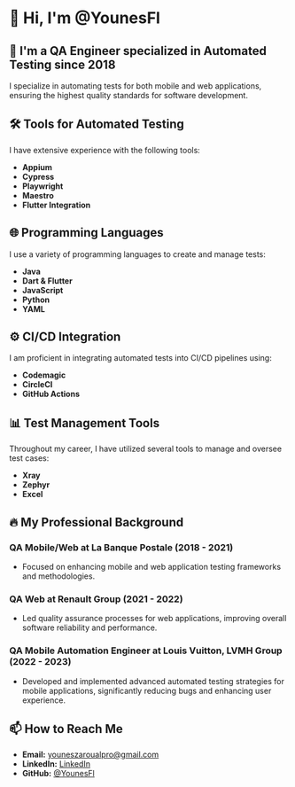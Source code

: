 # 👋 Hi, I'm @YounesFl

## 🚀 I'm a QA Engineer specialized in Automated Testing since 2018

I specialize in automating tests for both mobile and web applications, ensuring the highest quality standards for software development.

## 🛠️ Tools for Automated Testing

I have extensive experience with the following tools:
- **Appium**
- **Cypress**
- **Playwright**
- **Maestro**
- **Flutter Integration**

## 🌐 Programming Languages

I use a variety of programming languages to create and manage tests:
- **Java**
- **Dart & Flutter**
- **JavaScript**
- **Python**
- **YAML**

## ⚙️ CI/CD Integration

I am proficient in integrating automated tests into CI/CD pipelines using:
- **Codemagic**
- **CircleCI**
- **GitHub Actions**

## 📊 Test Management Tools

Throughout my career, I have utilized several tools to manage and oversee test cases:
- **Xray**
- **Zephyr**
- **Excel**

## 🔥 My Professional Background

### QA Mobile/Web at La Banque Postale (2018 - 2021)
- Focused on enhancing mobile and web application testing frameworks and methodologies.

### QA Web at Renault Group (2021 - 2022)
- Led quality assurance processes for web applications, improving overall software reliability and performance.

### QA Mobile Automation Engineer at Louis Vuitton, LVMH Group (2022 - 2023)
- Developed and implemented advanced automated testing strategies for mobile applications, significantly reducing bugs and enhancing user experience.

## 📫 How to Reach Me

- **Email:** [youneszaroualpro@gmail.com](mailto:youneszaroualpro@gmail.com)
- **LinkedIn:** [LinkedIn](https://www.linkedin.com/in/yourprofile)
- **GitHub:** [@YounesFl](https://github.com/YounesFl)


<!---
YounesFl/YounesFl is a ✨ special ✨ repository because its `README.md` (this file) appears on your GitHub profile.
You can click the Preview link to take a look at your changes.
--->
